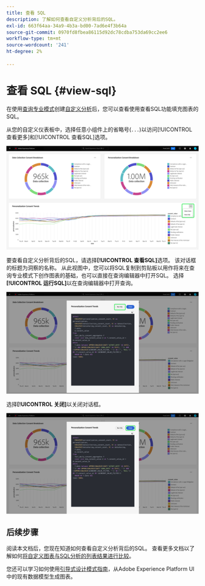 ```yaml
---
title: 查看 SQL
description: 了解如何查看自定义分析背后的SQL。
exl-id: 663f64aa-34a9-4b3a-bd00-7ad6e4f3b64a
source-git-commit: 0970fd8fbea86115d92dc78cdba753da69cc2ee6
workflow-type: tm+mt
source-wordcount: '241'
ht-degree: 2%

---
```


# 查看 SQL {#view-sql}

在使用[查询专业模式](./overview.md)创建[自定义分析](../sql-insights/overview.md)后，您可以查看使用查看SQL功能填充图表的SQL。

从您的自定义仪表板中，选择任意小组件上的省略号(`...`)以访问[!UICONTROL 查看更多]和[!UICONTROL 查看SQL]选项。

![自定义仪表板，带有洞察的省略号下拉菜单，并突出显示了“查看更多”和“查看SQL”选项。](../../images/sql-insights/ellipses-dropdown.png)

要查看自定义分析背后的SQL，请选择&#x200B;**[!UICONTROL 查看SQL]**&#x200B;选项。 该对话框的标题为洞察的名称。 从此视图中，您可以将SQL复制到剪贴板以用作将来在查询专业模式下创作图表的基础，也可以直接在查询编辑器中打开SQL。 选择&#x200B;**[!UICONTROL 运行SQL]**&#x200B;以在查询编辑器中打开查询。

![一个对话框，其中显示了SQL和运行SQL选项突出显示的分析的SQL。](../../images/query-pro-mode/view-sql.png)

选择&#x200B;**[!UICONTROL 关闭]**&#x200B;以关闭对话框。

![一个对话框，其中显示了Close选项突出显示的洞察的SQL。](../../images/sql-insights/close-sql-dialog.png)

## 后续步骤

阅读本文档后，您现在知道如何查看自定义分析背后的SQL。 查看更多文档以了解如何[将自定义图表与SQL分析的列表结果进行比较](./view-more.md)。

您还可以学习如何使用[引导式设计模式指南](../../user-defined-dashboards.md)，从Adobe Experience Platform UI中的现有数据模型生成图表。

